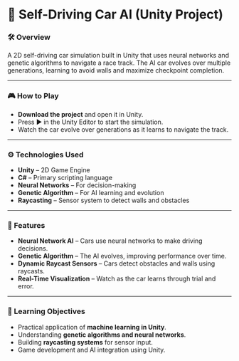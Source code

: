 # 🚗 Self-Driving Car AI (Unity Project)

### 🛠️ Overview
A 2D self-driving car simulation built in Unity that uses neural networks and genetic algorithms to navigate a race track. The AI car evolves over multiple generations, learning to avoid walls and maximize checkpoint completion.

---

### 🎮 How to Play
- **Download the project** and open it in Unity.  
- Press ▶️ in the Unity Editor to start the simulation.  
- Watch the car evolve over generations as it learns to navigate the track.  

---

### ⚙️ Technologies Used
- **Unity** – 2D Game Engine  
- **C#** – Primary scripting language  
- **Neural Networks** – For decision-making  
- **Genetic Algorithm** – For AI learning and evolution  
- **Raycasting** – Sensor system to detect walls and obstacles  

---


### 🚀 Features
- **Neural Network AI** – Cars use neural networks to make driving decisions.  
- **Genetic Algorithm** – The AI evolves, improving performance over time.  
- **Dynamic Raycast Sensors** – Cars detect obstacles and walls using raycasts.  
- **Real-Time Visualization** – Watch as the car learns through trial and error.  

---

### 🎯 Learning Objectives
- Practical application of **machine learning in Unity**.  
- Understanding **genetic algorithms and neural networks**.  
- Building **raycasting systems** for sensor input.  
- Game development and AI integration using Unity.  

